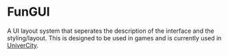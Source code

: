 # FunGUI

A UI layout system that seperates the description of the interface and
the styling/layout. This is designed to be used in games and is currently
used in [UniverCity][univercity].


[univercity]: https://store.steampowered.com/app/808160/UniverCity/